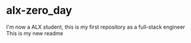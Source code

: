 # alx-zero_day
I'm now a ALX student, this is my first repository as a full-stack engineer
This is my new readme
